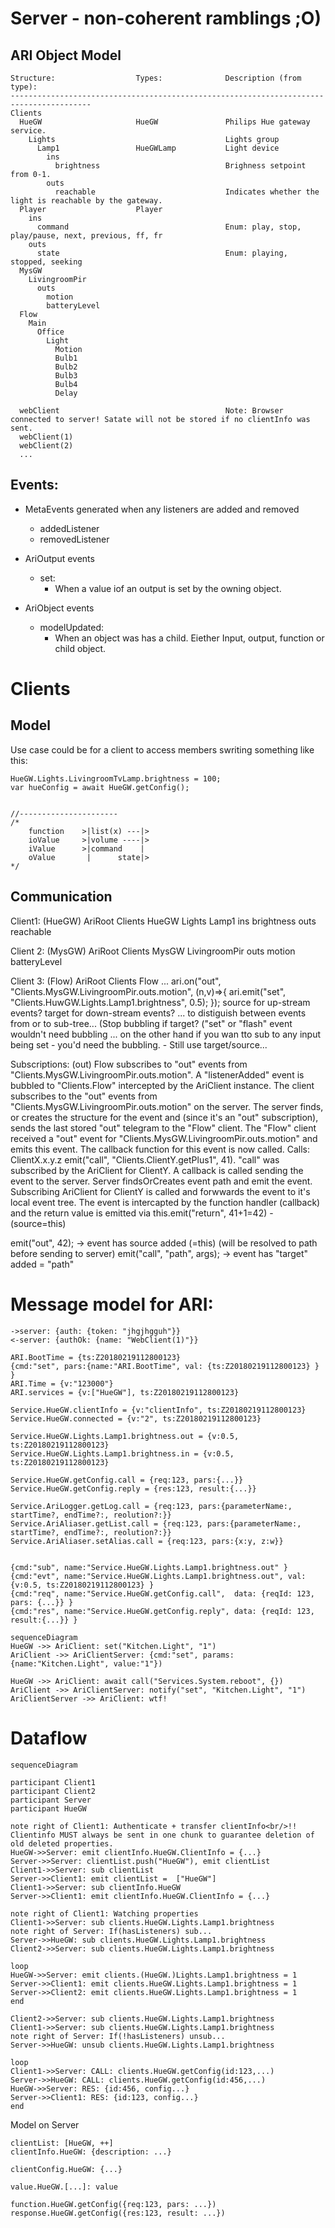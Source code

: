 # Server - non-coherent ramblings ;O)
## ARI Object Model

    Structure:                  Types:              Description (from type):
    ----------------------------------------------------------------------------------------
    Clients
      HueGW                     HueGW               Philips Hue gateway service.
        Lights                                      Lights group
          Lamp1                 HueGWLamp           Light device
            ins
              brightness                            Brighness setpoint from 0-1.
            outs
              reachable                             Indicates whether the light is reachable by the gateway.
      Player                    Player
        ins
          command                                   Enum: play, stop, play/pause, next, previous, ff, fr
        outs
          state                                     Enum: playing, stopped, seeking
      MysGW
        LivingroomPir
          outs
            motion
            batteryLevel
      Flow
        Main
          Office
            Light
              Motion
              Bulb1
              Bulb2
              Bulb3
              Bulb4
              Delay
              
      webClient                                     Note: Browser connected to server! Satate will not be stored if no clientInfo was sent.
      webClient(1)
      webClient(2)
      ...

## Events:
* MetaEvents generated when any listeners are added and removed
    * addedListener
    * removedListener

* AriOutput events
    * set: 
        * When a value iof an output is set by the owning object.

* AriObject events
    * modelUpdated: 
        * When an object was has a child. Eiether Input, output, function or child object.


# Clients
## Model

Use case could be for a client to access members swriting something like this:

    HueGW.Lights.LivingroomTvLamp.brightness = 100;
    var hueConfig = await HueGW.getConfig();


    //----------------------
    /*
        function    >|list(x) ---|>
        ioValue     >|volume ----|>
        iValue      >|command    |
        oValue       |      state|>
    */

## Communication

Client1: (HueGW)
AriRoot
    Clients
        HueGW
            Lights
                Lamp1
                    ins
                        brightness
                    outs
                        reachable

Client 2: (MysGW)
AriRoot
    Clients
        MysGW
            LivingroomPir
                outs
                    motion
                    batteryLevel

Client 3: (Flow)
AriRoot
    Clients
        Flow
            ...
ari.on("out", "Clients.MysGW.LivingroomPir.outs.motion", (n,v)=>{
    ari.emit("set", "Clients.HuwGW.Lights.Lamp1.brightness", 0.5);
});
source for up-stream events?
target for down-stream events?
... to distiguish between events from or to sub-tree... (Stop bubbling if target? ("set" or "flash" event wouldn't need bubbling ... on the other hand if you wan tto sub to any input being set - you'd need the bubbling. - Still use target/source...

Subscriptions: (out)
    Flow subscribes to "out" events from "Clients.MysGW.LivingroomPir.outs.motion".
    A "listenerAdded" event is bubbled to "Clients.Flow" intercepted by the AriClient instance.
    The client subscribes to the "out" events from "Clients.MysGW.LivingroomPir.outs.motion" on the server.
    The server finds, or creates the structure for the event and (since it's an "out" subscription), sends the last stored "out" telegram to the "Flow" client.
    The "Flow" client received a "out" event for "Clients.MysGW.LivingroomPir.outs.motion" and emits this event.
    The callback function for this event is now called.
Calls:
    ClientX.x.y.z emit("call", "Clients.ClientY.getPlus1", 41).
    "call" was subscribed by the AriClient for ClientY. A callback is called sending the event to the server.
    Server findsOrCreates event path and emit the event.
     Subscribing AriClient for ClientY is called and forwwards the event to it's local event tree. 
    The event is intercapted by the function handler (callback) and the return value is emitted via this.emit("return", 41+1=42) - (source=this)

emit("out", 42); -> event has source added (=this) (will be resolved to path before sending to server)
emit("call", "path", args); -> event has "target" added = "path"


# Message model for ARI: 

    ->server: {auth: {token: "jhgjhgguh"}}
    <-server: {authOk: {name: "WebClient(1)"}}
    
    ARI.BootTime = {ts:Z20180219112800123} 
    {cmd:"set", pars:{name:"ARI.BootTime", val: {ts:Z20180219112800123} } }
    ARI.Time = {v:"123000"} 
    ARI.services = {v:["HueGW"], ts:Z20180219112800123} 

    Service.HueGW.clientInfo = {v:"clientInfo", ts:Z20180219112800123} 
    Service.HueGW.connected = {v:"2", ts:Z20180219112800123} 

    Service.HueGW.Lights.Lamp1.brightness.out = {v:0.5, ts:Z20180219112800123} 
    Service.HueGW.Lights.Lamp1.brightness.in = {v:0.5, ts:Z20180219112800123} 

    Service.HueGW.getConfig.call = {req:123, pars:{...}} 
    Service.HueGW.getConfig.reply = {res:123, result:{...}} 

    Service.AriLogger.getLog.call = {req:123, pars:{parameterName:, startTime?, endTime?:, reolution?:}} 
    Service.AriAliaser.getList.call = {req:123, pars:{parameterName:, startTime?, endTime?:, reolution?:}} 
    Service.AriAliaser.setAlias.call = {req:123, pars:{x:y, z:w}} 


    {cmd:"sub", name:"Service.HueGW.Lights.Lamp1.brightness.out" }
    {cmd:"evt", name:"Service.HueGW.Lights.Lamp1.brightness.out", val:{v:0.5, ts:Z20180219112800123} }
    {cmd:"req", name:"Service.HueGW.getConfig.call",  data: {reqId: 123, pars: {...}} }
    {cmd:"res", name:"Service.HueGW.getConfig.reply", data: {reqId: 123, result:{...}} } 



```mermaid
sequenceDiagram
HueGW ->> AriClient: set("Kitchen.Light", "1")
AriClient ->> AriClientServer: {cmd:"set", params:{name:"Kitchen.Light", value:"1"})

HueGW ->> AriClient: await call("Services.System.reboot", {})
AriClient ->> AriClientServer: notify("set", "Kitchen.Light", "1")
AriClientServer ->> AriClient: wtf!
```

# Dataflow

```mermaid
sequenceDiagram

participant Client1
participant Client2
participant Server
participant HueGW

note right of Client1: Authenticate + transfer clientInfo<br/>!! Clientinfo MUST always be sent in one chunk to guarantee deletion of old deleted properties.
HueGW->>Server: emit clientInfo.HueGW.ClientInfo = {...}
Server->>Server: clientList.push("HueGW"), emit clientList
Client1->>Server: sub clientList
Server->>Client1: emit clientList =  ["HueGW"]
Client1->>Server: sub clientInfo.HueGW
Server->>Client1: emit clientInfo.HueGW.ClientInfo = {...}

note right of Client1: Watching properties
Client1->>Server: sub clients.HueGW.Lights.Lamp1.brightness
note right of Server: If(hasListeners) sub...
Server->>HueGW: sub clients.HueGW.Lights.Lamp1.brightness
Client2->>Server: sub clients.HueGW.Lights.Lamp1.brightness

loop
HueGW->>Server: emit clients.(HueGW.)Lights.Lamp1.brightness = 1
Server->>Client1: emit clients.HueGW.Lights.Lamp1.brightness = 1
Server->>Client2: emit clients.HueGW.Lights.Lamp1.brightness = 1
end 

Client2->>Server: sub clients.HueGW.Lights.Lamp1.brightness
Client1->>Server: sub clients.HueGW.Lights.Lamp1.brightness
note right of Server: If(!hasListeners) unsub...
Server->>HueGW: unsub clients.HueGW.Lights.Lamp1.brightness

loop
Client1->>Server: CALL: clients.HueGW.getConfig(id:123,...)
Server->>HueGW: CALL: clients.HueGW.getConfig(id:456,...)
HueGW->>Server: RES: {id:456, config...}
Server->>Client1: RES: {id:123, config...}
end
```
Model on Server

    clientList: [HueGW, ++]
    clientInfo.HueGW: {description: ...}
    
    clientConfig.HueGW: {...}
    
    value.HueGW.[...]: value

    function.HueGW.getConfig({req:123, pars: ...})
    response.HueGW.getConfig({res:123, result: ...})
